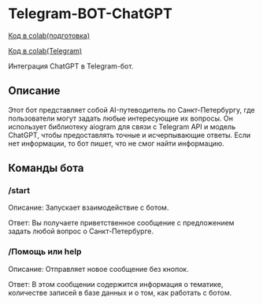 # Telegram-BOT-ChatGPT

[Код в colab(подготовка)](https://colab.research.google.com/github/pavelpryadokhin/Telegram-BOT-ChatGPT/blob/main/%D0%9F%D0%BE%D0%B4%D0%B3%D0%BE%D1%82%D0%BE%D0%B2%D0%BA%D0%B0_%D0%B4%D0%B0%D0%BD%D0%BD%D1%8B%D1%85_%D0%B4%D0%BB%D1%8F_ChatGpt.ipynb)

[Код в colab(Telegram)](https://colab.research.google.com/github/pavelpryadokhin/Telegram-BOT-ChatGPT/blob/main/Telegram_%D0%B1%D0%BE%D1%82_c_ChatGPT.ipynb)

Интеграция ChatGPT в Telegram-бот.

## Описание
Этот бот представляет собой AI-путеводитель по Санкт-Петербургу, где пользователи могут задать любые интересующие их вопросы. Он использует библиотеку aiogram для связи с Telegram API и модель ChatGPT, чтобы предоставлять точные и исчерпывающие ответы. Если нет информации, то бот пишет, что не смог найти информацию.


## Команды бота
### /start
Описание: Запускает взаимодействие с ботом.

Ответ: Вы получаете приветственное сообщение с предложением задать любой вопрос о Санкт-Петербурге.

### /Помощь или help
Описание: Отправляет новое сообщение без кнопок.

Ответ: В этом сообщении содержится информация о тематике, количестве записей в базе данных и о том, как работать с ботом.
